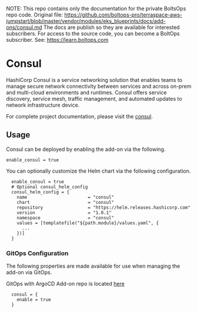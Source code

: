 <!-- note marker start -->
NOTE: This repo contains only the documentation for the private BoltsOps repo code.
Original file: https://github.com/boltops-pro/terraspace-aws-jumpstart/blob/master/vendor/modules/eks_blueprints/docs/add-ons/consul.md
The docs are publish so they are available for interested subscribers.
For access to the source code, you can become a BoltOps subscriber.
See: https://learn.boltops.com

<!-- note marker end -->

# Consul

HashiCorp Consul is a service networking solution that enables teams to manage secure network connectivity between services and across on-prem and multi-cloud environments and runtimes. Consul offers service discovery, service mesh, traffic management, and automated updates to network infrastructure device.

For complete project documentation, please visit the [consul](https://developer.hashicorp.com/consul/docs/k8s/installation/install).

## Usage

Consul can be deployed by enabling the add-on via the following.

```hcl
enable_consul = true
```

You can optionally customize the Helm chart via the following configuration.

```hcl
  enable_consul = true
  # Optional consul_helm_config
  consul_helm_config = {
    name                       = "consul"
    chart                      = "consul"
    repository                 = "https://helm.releases.hashicorp.com"
    version                    = "1.0.1"
    namespace                  = "consul"
    values = [templatefile("${path.module}/values.yaml", {
      ...
    })]
  }
```

### GitOps Configuration
The following properties are made available for use when managing the add-on via GitOps.

GitOps with ArgoCD Add-on repo is located [here](https://github.com/aws-samples/eks-blueprints-add-ons/blob/main/chart/values.yaml)

```hcl
  consul = {
    enable = true
  }
```
